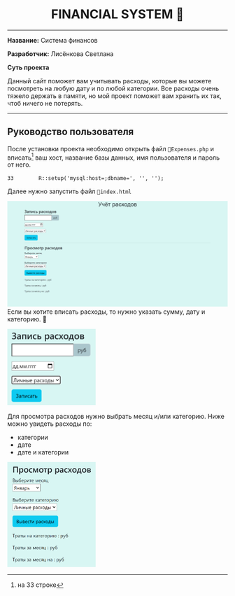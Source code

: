<h1 align="center">FINANCIAL SYSTEM 🏦 </h1>

---

**Название:** Система финансов

**Разработчик:** Лисёнкова Светлана

**Суть проекта**

Данный сайт поможет вам учитывать расходы, которые вы можете посмотреть на любую дату и по любой категории. Все расходы очень тяжело держать в памяти, но мой проект поможет вам хранить их так, чтоб ничего не потерять.

---

## Руководство пользователя

После установки проекта необходимо открыть файл `📁Expenses.php` и вписать[^1] ваш хост, название базы данных, имя пользователя и пароль от него.
[^1]:на 33 строке

```
33        R::setup('mysql:host=;dbname=', '', '');
```

Далее нужно запустить файл `📁index.html`

![Сайт](Сайт.png)
Если вы хотите вписать расходы, то нужно указать сумму, дату и категорию. 📝

<img src="Запись.png" width="40%"></p>
Для просмотра расходов нужно выбрать месяц и/или категорию.
Ниже можно увидеть расходы по:

- категории
- дате
- дате и категории

<img src="Вывод.png" width="40%"></p>
